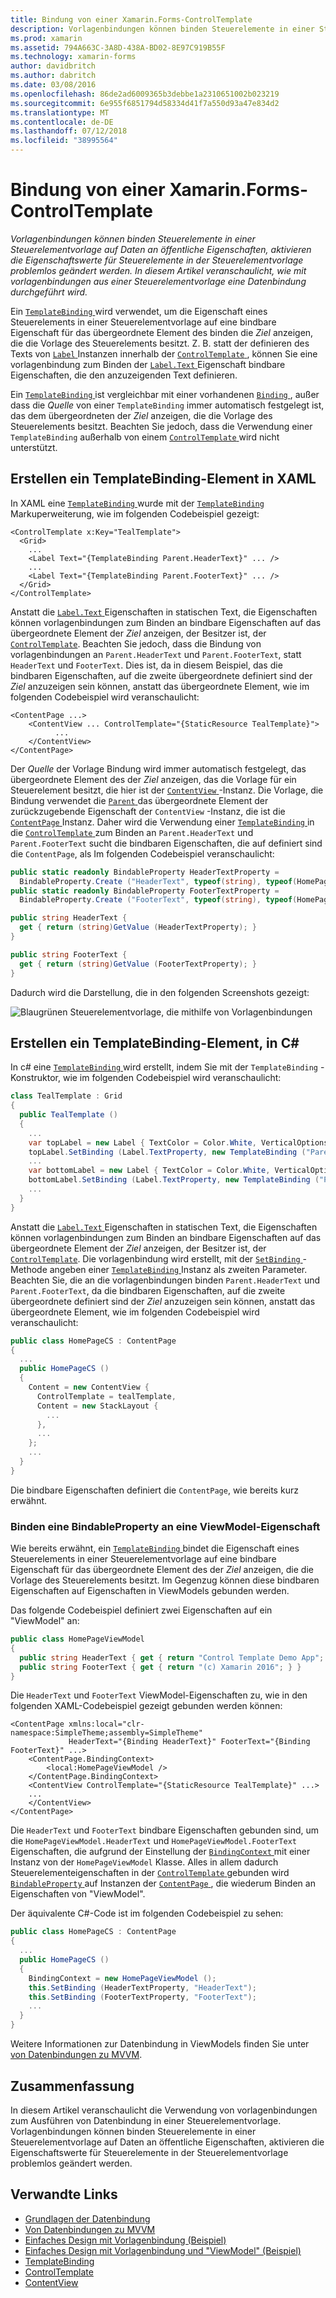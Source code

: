 ```yaml
---
title: Bindung von einer Xamarin.Forms-ControlTemplate
description: Vorlagenbindungen können binden Steuerelemente in einer Steuerelementvorlage auf Daten an öffentliche Eigenschaften, aktivieren die Eigenschaftswerte für Steuerelemente in der Steuerelementvorlage problemlos geändert werden. In diesem Artikel veranschaulicht, wie mit vorlagenbindungen aus einer Steuerelementvorlage eine Datenbindung durchgeführt wird.
ms.prod: xamarin
ms.assetid: 794A663C-3A8D-438A-BD02-8E97C919B55F
ms.technology: xamarin-forms
author: davidbritch
ms.author: dabritch
ms.date: 03/08/2016
ms.openlocfilehash: 86de2ad6009365b3debbe1a2310651002b023219
ms.sourcegitcommit: 6e955f6851794d58334d41f7a550d93a47e834d2
ms.translationtype: MT
ms.contentlocale: de-DE
ms.lasthandoff: 07/12/2018
ms.locfileid: "38995564"
---
```

# <a name="binding-from-a-xamarinforms-controltemplate"></a>Bindung von einer Xamarin.Forms-ControlTemplate

_Vorlagenbindungen können binden Steuerelemente in einer Steuerelementvorlage auf Daten an öffentliche Eigenschaften, aktivieren die Eigenschaftswerte für Steuerelemente in der Steuerelementvorlage problemlos geändert werden. In diesem Artikel veranschaulicht, wie mit vorlagenbindungen aus einer Steuerelementvorlage eine Datenbindung durchgeführt wird._

Ein [ `TemplateBinding` ](xref:Xamarin.Forms.TemplateBinding) wird verwendet, um die Eigenschaft eines Steuerelements in einer Steuerelementvorlage auf eine bindbare Eigenschaft für das übergeordnete Element des binden die *Ziel* anzeigen, die die Vorlage des Steuerelements besitzt. Z. B. statt der definieren des Texts von [ `Label` ](xref:Xamarin.Forms.Label) Instanzen innerhalb der [ `ControlTemplate` ](xref:Xamarin.Forms.ControlTemplate), können Sie eine vorlagenbindung zum Binden der [ `Label.Text` ](xref:Xamarin.Forms.Label.Text) Eigenschaft bindbare Eigenschaften, die den anzuzeigenden Text definieren.

Ein [ `TemplateBinding` ](xref:Xamarin.Forms.TemplateBinding) ist vergleichbar mit einer vorhandenen [ `Binding` ](xref:Xamarin.Forms.Binding), außer dass die *Quelle* von einer `TemplateBinding` immer automatisch festgelegt ist, das dem übergeordneten der *Ziel* anzeigen, die die Vorlage des Steuerelements besitzt. Beachten Sie jedoch, dass die Verwendung einer `TemplateBinding` außerhalb von einem [ `ControlTemplate` ](xref:Xamarin.Forms.ControlTemplate) wird nicht unterstützt.

## <a name="creating-a-templatebinding-in-xaml"></a>Erstellen ein TemplateBinding-Element in XAML

In XAML eine [ `TemplateBinding` ](xref:Xamarin.Forms.TemplateBinding) wurde mit der [ `TemplateBinding` ](xref:Xamarin.Forms.Xaml.TemplateBindingExtension) Markuperweiterung, wie im folgenden Codebeispiel gezeigt:

```xaml
<ControlTemplate x:Key="TealTemplate">
  <Grid>
    ...
    <Label Text="{TemplateBinding Parent.HeaderText}" ... />
    ...
    <Label Text="{TemplateBinding Parent.FooterText}" ... />
  </Grid>
</ControlTemplate>
```

Anstatt die [ `Label.Text` ](xref:Xamarin.Forms.Label.Text) Eigenschaften in statischen Text, die Eigenschaften können vorlagenbindungen zum Binden an bindbare Eigenschaften auf das übergeordnete Element der *Ziel* anzeigen, der Besitzer ist, der [ `ControlTemplate`](xref:Xamarin.Forms.ControlTemplate). Beachten Sie jedoch, dass die Bindung von vorlagenbindungen an `Parent.HeaderText` und `Parent.FooterText`, statt `HeaderText` und `FooterText`. Dies ist, da in diesem Beispiel, das die bindbaren Eigenschaften, auf die zweite übergeordnete definiert sind der *Ziel* anzuzeigen sein können, anstatt das übergeordnete Element, wie im folgenden Codebeispiel wird veranschaulicht:

```xaml
<ContentPage ...>
    <ContentView ... ControlTemplate="{StaticResource TealTemplate}">
          ...
    </ContentView>
</ContentPage>
```

Der *Quelle* der Vorlage Bindung wird immer automatisch festgelegt, das übergeordnete Element des der *Ziel* anzeigen, das die Vorlage für ein Steuerelement besitzt, die hier ist der [ `ContentView` ](xref:Xamarin.Forms.ContentView) -Instanz. Die Vorlage, die Bindung verwendet die [ `Parent` ](xref:Xamarin.Forms.Element.Parent) das übergeordnete Element der zurückzugebende Eigenschaft der `ContentView` -Instanz, die ist die [ `ContentPage` ](xref:Xamarin.Forms.ContentPage) Instanz. Daher wird die Verwendung einer [ `TemplateBinding` ](xref:Xamarin.Forms.TemplateBinding) in die [ `ControlTemplate` ](xref:Xamarin.Forms.ControlTemplate) zum Binden an `Parent.HeaderText` und `Parent.FooterText` sucht die bindbaren Eigenschaften, die auf definiert sind die `ContentPage`, als Im folgenden Codebeispiel veranschaulicht:

```csharp
public static readonly BindableProperty HeaderTextProperty =
  BindableProperty.Create ("HeaderText", typeof(string), typeof(HomePage), "Control Template Demo App");
public static readonly BindableProperty FooterTextProperty =
  BindableProperty.Create ("FooterText", typeof(string), typeof(HomePage), "(c) Xamarin 2016");

public string HeaderText {
  get { return (string)GetValue (HeaderTextProperty); }
}

public string FooterText {
  get { return (string)GetValue (FooterTextProperty); }
}
```

Dadurch wird die Darstellung, die in den folgenden Screenshots gezeigt:

![](template-binding-images/teal-theme.png "Blaugrünen Steuerelementvorlage, die mithilfe von Vorlagenbindungen")

## <a name="creating-a-templatebinding-in-c35"></a>Erstellen ein TemplateBinding-Element, in C&#35;

In c# eine [ `TemplateBinding` ](xref:Xamarin.Forms.TemplateBinding) wird erstellt, indem Sie mit der `TemplateBinding` -Konstruktor, wie im folgenden Codebeispiel wird veranschaulicht:

```csharp
class TealTemplate : Grid
{
  public TealTemplate ()
  {
    ...
    var topLabel = new Label { TextColor = Color.White, VerticalOptions = LayoutOptions.Center };
    topLabel.SetBinding (Label.TextProperty, new TemplateBinding ("Parent.HeaderText"));
    ...
    var bottomLabel = new Label { TextColor = Color.White, VerticalOptions = LayoutOptions.Center };
    bottomLabel.SetBinding (Label.TextProperty, new TemplateBinding ("Parent.FooterText"));
    ...
  }
}
```

Anstatt die [ `Label.Text` ](xref:Xamarin.Forms.Label.Text) Eigenschaften in statischen Text, die Eigenschaften können vorlagenbindungen zum Binden an bindbare Eigenschaften auf das übergeordnete Element der *Ziel* anzeigen, der Besitzer ist, der [ `ControlTemplate`](xref:Xamarin.Forms.ControlTemplate). Die vorlagenbindung wird erstellt, mit der [ `SetBinding` ](xref:Xamarin.Forms.BindableObject.SetBinding(Xamarin.Forms.BindableProperty,Xamarin.Forms.BindingBase)) -Methode angeben einer [ `TemplateBinding` ](xref:Xamarin.Forms.TemplateBinding) Instanz als zweiten Parameter. Beachten Sie, die an die vorlagenbindungen binden `Parent.HeaderText` und `Parent.FooterText`, da die bindbaren Eigenschaften, auf die zweite übergeordnete definiert sind der *Ziel* anzuzeigen sein können, anstatt das übergeordnete Element, wie im folgenden Codebeispiel wird veranschaulicht:

```csharp
public class HomePageCS : ContentPage
{
  ...
  public HomePageCS ()
  {
    Content = new ContentView {
      ControlTemplate = tealTemplate,
      Content = new StackLayout {
        ...
      },
      ...
    };
    ...
  }
}
```

Die bindbare Eigenschaften definiert die `ContentPage`, wie bereits kurz erwähnt.

### <a name="binding-a-bindableproperty-to-a-viewmodel-property"></a>Binden eine BindableProperty an eine ViewModel-Eigenschaft

Wie bereits erwähnt, ein [ `TemplateBinding` ](xref:Xamarin.Forms.TemplateBinding) bindet die Eigenschaft eines Steuerelements in einer Steuerelementvorlage auf eine bindbare Eigenschaft für das übergeordnete Element des der *Ziel* anzeigen, die die Vorlage des Steuerelements besitzt. Im Gegenzug können diese bindbaren Eigenschaften auf Eigenschaften in ViewModels gebunden werden.

Das folgende Codebeispiel definiert zwei Eigenschaften auf ein "ViewModel" an:

```csharp
public class HomePageViewModel
{
  public string HeaderText { get { return "Control Template Demo App"; } }
  public string FooterText { get { return "(c) Xamarin 2016"; } }
}
```

Die `HeaderText` und `FooterText` ViewModel-Eigenschaften zu, wie in den folgenden XAML-Codebeispiel gezeigt gebunden werden können:

```xaml
<ContentPage xmlns:local="clr-namespace:SimpleTheme;assembly=SimpleTheme"
             HeaderText="{Binding HeaderText}" FooterText="{Binding FooterText}" ...>
    <ContentPage.BindingContext>
        <local:HomePageViewModel />
    </ContentPage.BindingContext>
    <ContentView ControlTemplate="{StaticResource TealTemplate}" ...>
    ...
    </ContentView>
</ContentPage>
```

Die `HeaderText` und `FooterText` bindbare Eigenschaften gebunden sind, um die `HomePageViewModel.HeaderText` und `HomePageViewModel.FooterText` Eigenschaften, die aufgrund der Einstellung der [ `BindingContext` ](xref:Xamarin.Forms.BindableObject.BindingContext) mit einer Instanz von der `HomePageViewModel` Klasse. Alles in allem dadurch Steuerelementeigenschaften in der [ `ControlTemplate` ](xref:Xamarin.Forms.ControlTemplate) gebunden wird [ `BindableProperty` ](xref:Xamarin.Forms.BindableProperty) auf Instanzen der [ `ContentPage` ](xref:Xamarin.Forms.ContentPage), die wiederum Binden an Eigenschaften von "ViewModel".

Der äquivalente C#-Code ist im folgenden Codebeispiel zu sehen:

```csharp
public class HomePageCS : ContentPage
{
  ...
  public HomePageCS ()
  {
    BindingContext = new HomePageViewModel ();
    this.SetBinding (HeaderTextProperty, "HeaderText");
    this.SetBinding (FooterTextProperty, "FooterText");
    ...
  }
}
```

Weitere Informationen zur Datenbindung in ViewModels finden Sie unter [von Datenbindungen zu MVVM](~/xamarin-forms/xaml/xaml-basics/data-bindings-to-mvvm.md).

## <a name="summary"></a>Zusammenfassung

In diesem Artikel veranschaulicht die Verwendung von vorlagenbindungen zum Ausführen von Datenbindung in einer Steuerelementvorlage. Vorlagenbindungen können binden Steuerelemente in einer Steuerelementvorlage auf Daten an öffentliche Eigenschaften, aktivieren die Eigenschaftswerte für Steuerelemente in der Steuerelementvorlage problemlos geändert werden.



## <a name="related-links"></a>Verwandte Links

- [Grundlagen der Datenbindung](~/xamarin-forms/xaml/xaml-basics/data-binding-basics.md)
- [Von Datenbindungen zu MVVM](~/xamarin-forms/xaml/xaml-basics/data-bindings-to-mvvm.md)
- [Einfaches Design mit Vorlagenbindung (Beispiel)](https://developer.xamarin.com/samples/xamarin-forms/templates/controltemplates/simplethemewithtemplatebinding/)
- [Einfaches Design mit Vorlagenbindung und "ViewModel" (Beispiel)](https://developer.xamarin.com/samples/xamarin-forms/templates/controltemplates/simplethemewithtemplatebindingandviewmodel/)
- [TemplateBinding](xref:Xamarin.Forms.TemplateBinding)
- [ControlTemplate](xref:Xamarin.Forms.ControlTemplate)
- [ContentView](xref:Xamarin.Forms.ContentView)
